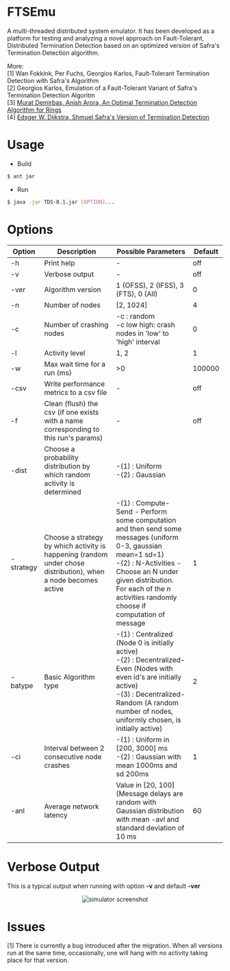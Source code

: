 # FTSEmu
A multi-threaded distributed system emulator. It has been developed as a platform for testing and analyzing a novel approach on Fault-Tolerant, Distributed Termination Detection based on an optimized version of Safra's Termination Detection algorithm. 

More: <br/>
[1] Wan Fokkink, Per Fuchs, Georgios Karlos, Fault-Tolerant Termination Detection with Safra's Algorithm <br>
[2] Georgios Karlos, Emulation of a Fault-Tolerant Variant of Safra's Termination Detection Algoritm <br/>
[3] [Murat Demirbas, Anish Arora, An Optimal Termination Detection Algorithm for Rings](https://www.cs.utexas.edu/users/EWD/ewd09xx/EWD998.PDF) <br/>
[4] [Edsger W. Dijkstra, Shmuel Safra's Version of Termination Detection](https://www.cs.utexas.edu/users/EWD/ewd09xx/EWD998.PDF) <br/>


# Usage 
 - Build
```sh
$ ant jar
```	
 - Run

```sh
$ java -jar TDS-0.1.jar [OPTION]...  
```

# Options

| Option    | Description                                                                                                     | Possible Parameters                                                                                                                                                                                                                               | Default |
|-----------|-----------------------------------------------------------------------------------------------------------------|---------------------------------------------------------------------------------------------------------------------------------------------------------------------------------------------------------------------------------------------------|---------|
| -h        | Print help                                                                                                      | -                                                                                                                                                                                                                                                 | off     |
| -v        | Verbose output                                                                                                  | -                                                                                                                                                                                                                                                 | off     |
| -ver      | Algorithm version                                                                                               | 1 (OFSS), 2 (IFSS), 3 (FTS), 0 (All)                                                                                                                                                                                                              | 0       |
| -n        | Number of nodes                                                                                                 | [2, 1024]                                                                                                                                                                                                                                         | 4       |
| -c        | Number of crashing nodes                                                                                        | -c : random <br/>-c low high: crash nodes in 'low' to 'high' interval                                                                                                                                                                                                     | 0       |
| -l        | Activity level                                                                                                  | 1, 2                                                                                                                                                                                                                                              | 1       |
| -w        | Max wait time for a run (ms)                                                                                    | >0                                                                                                                                                                                                                                                | 100000  |
| -csv      | Write performance metrics to a csv file                                                                         | -                                                                                                                                                                                                                                                 | off     |
| -f        | Clean (flush) the csv (if one exists with a  name corresponding to this run's params)                           | -                                                                                                                                                                                                                                                 | off     |
| -dist     | Choose a probability distribution by which random activity is determined                                        | -(1) : Uniform <br/>-(2) : Gaussian                                                                                                                                                                                                                    |         |
| -strategy | Choose a strategy by which activity is happening (random under chose distribution),  when a node becomes active | -(1) : Compute-Send - Perform some computation and then send some messages (uniform 0-3, gaussian mean=1 sd=1) <br/>-(2) : N-Activities - Choose an N under given distribution. For each of the n activities randomly choose if computation of message | 1       |
| -batype   | Basic Algorithm type                                                                                            | -(1) :  Centralized (Node 0 is initially active) <br/>-(2) : Decentralized-Even (Nodes with even id's are initially active) <br/>-(3) : Decentralized-Random (A random number of nodes, uniformly chosen, is initially active)                              | 2       |
| -ci       | Interval between 2 consecutive node crashes                                                                     | -(1) : Uniform in [200, 3000] ms <br/>-(2) : Gaussian with mean 1000ms and sd 200ms                                                                                                                                                                    | 1       |
| -anl      | Average network latency                                                                                         | Value in [20, 100] (Message delays are random with Gaussian distribution with mean -avl and standard deviation of 10 ms                                                                                                                           | 60      |
# Verbose Output
This is a typical output when running with option **-v** and default **-ver**


<p align="center">
  <img src="http://i.imgur.com/OaIwYsN.png" alt="simulator screenshot"/>
</p>

# Issues
[1] There is currently a bug introduced after the migration. When all versions run at the same time, occasionally, one will hang with no activity taking place for that version.  

